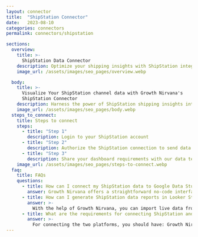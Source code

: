 ```yaml
---
layout: connector
title:  "ShipStation Connector"
date:   2023-08-10
categories: connectors
permalink: connectors/shipstation

sections:
  overview:
    title: >-
      ShipStation Data Connector
    description: Optimize your shipping insights with ShipStation integration. Seamlessly merge shipping data from ShipStation with Looker Studio's analytical capabilities, unlocking insights that drive shipping strategies, fulfillment analysis, and operational excellence.
    image_url: /assets/images/seo_pages/overview.webp

  body:
    title: >-
      Visualize Your ShipStation channel data with Growth Nirvana's
      ShipStation Connector
    description: Harness the power of ShipStation shipping insights integrated into Looker Studio for strategic shipping decisions.
    image_url: /assets/images/seo_pages/body.webp
  steps_to_connect:
    title: Steps to connect
    steps:
      - title: "Step 1"
        description: Login to your ShipStation account
      - title: "Step 2"
        description: Authorize the ShipStation connection to send data to Growth Nirvana
      - title: "Step 3"
        description: Share your dashboard requirements with our data team. We will build the report for you.
    image_url: /assets/images/seo_pages/steps-to-connect.webp
  faq:
    title: FAQs
    questions:
      - title: How can I connect my ShipStation data to Google Data Studio/Looker Studio?
        answer: Growth Nirvana offers a straightforward no-code interface to connect to ShipStation data sources.
      - title: How can I generate ShipStation data reports in Looker Studio?
        answer: >-
          With the help of Growth Nirvana, you can import live data from ShipStation into Looker Studio. These data can be viewed in charts, tables, and dashboards to generate branded reports that can be shared instantly.
      - title: What are the requirements for connecting ShipStation and Looker Studio?
        answer: >-
          For connecting the two platforms, you should have: Growth Nirvana Account and ShipStation Ads Account
---
```

